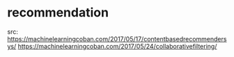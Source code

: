 # recommendation
src: 
https://machinelearningcoban.com/2017/05/17/contentbasedrecommendersys/
https://machinelearningcoban.com/2017/05/24/collaborativefiltering/